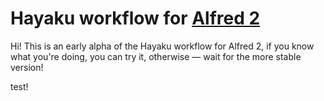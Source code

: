 # Hayaku workflow for [Alfred 2](http://www.alfredapp.com/)

Hi! This is an early alpha of the Hayaku workflow for Alfred 2, if you know what you're doing, you can try it, otherwise — wait for the more stable version!

test!
